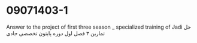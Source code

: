# 09071403-1
Answer to the project of first three season _ specialized training of Jadi
حل تمارین ۳ فصل اول دوره پایتون تخصصی جادی
